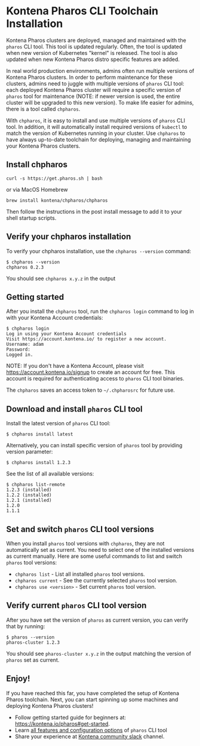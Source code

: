 # Kontena Pharos CLI Toolchain Installation

Kontena Pharos clusters are deployed, managed and maintained with the `pharos` CLI tool. This tool is updated regularly. Often, the tool is updated when new version of Kubernetes "kernel" is released. The tool is also updated when new Kontena Pharos distro specific features are added. 

In real world production environments, admins often run multiple versions of Kontena Pharos clusters. In order to perform maintenance for these clusters, admins need to juggle with multiple versions of `pharos` CLI tool: each deployed Kontena Pharos cluster will require a specific version of `pharos` tool for maintenance (NOTE: if newer version is used, the entire cluster will be upgraded to this new version). To make life easier for admins, there is a tool called `chpharos`.

With `chpharos`, it is easy to install and use multiple versions of `pharos` CLI tool. In addition, it will automatically install required versions of `kubectl` to match the version of Kubernetes running in your cluster. Use `chpharos` to have always up-to-date toolchain for deploying, managing and maintaining your Kontena Pharos clusters.

## Install chpharos

```
curl -s https://get.pharos.sh | bash
```

or via MacOS Homebrew

```
brew install kontena/chpharos/chpharos
```

Then follow the instructions in the post install message to add it to your shell startup scripts.

## Verify your chpharos installation

To verify your chpharos installation, use the `chpharos --version` command:

```
$ chpharos --version
chpharos 0.2.3
```

You should see `chpharos x.y.z` in the output

## Getting started

After you install the `chpharos` tool, run the `chpharos login` command to log in with your Kontena Account credentials:

```
$ chpharos login
Log in using your Kontena Account credentials
Visit https://account.kontena.io/ to register a new account.
Username: adam
Password:
Logged in.
```

NOTE: If you don't have a Kontena Account, please visit https://account.kontena.io/signup to create an account for free. This account is required for authenticating access to `pharos` CLI tool binaries.

The `chpharos` saves an access token to `~/.chpharosrc` for future use.

## Download and install `pharos` CLI tool

Install the latest version of `pharos` CLI tool:

```
$ chpharos install latest
```

Alternatively, you can install specific version of `pharos` tool by providing version parameter:

```
$ chpharos install 1.2.3
```

See the list of all available versions:

```
$ chpharos list-remote
1.2.3 (installed)
1.2.2 (installed)
1.2.1 (installed)
1.2.0
1.1.1
```

## Set and switch `pharos` CLI tool versions

When you install `pharos` tool versions with `chpharos`, they are not automatically set as current. You need to select one of the installed versions as current manually. Here are some useful commands to list and switch `pharos` tool versions:

* `chpharos list` - List all installed `pharos` tool versions.
* `chpharos current` - See the currently selected `pharos` tool version.
* `chpharos use <version>` - Set current `pharos` tool version.

## Verify current `pharos` CLI tool version

After you have set the version of `pharos` as current version, you can verify that by running:

```
$ pharos --version
pharos-cluster 1.2.3
```

You should see `pharos-cluster x.y.z` in the output matching the version of `pharos` set as current.

## Enjoy!

If you have reached this far, you have completed the setup of Kontena Pharos toolchain. Next, you can start spinning up some machines and deploying Kontena Pharos clusters!

* Follow getting started guide for beginners at: https://kontena.io/pharos#get-started.
* Learn [all features and configuration options](/usage) of `pharos` CLI tool
* Share your experience at <a href="https://slack.kontena.io">Kontena community slack</a> channel.
